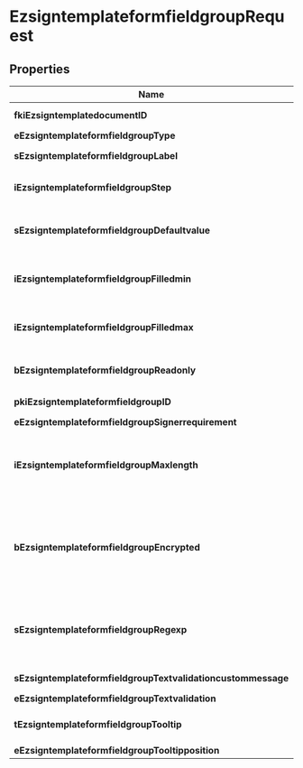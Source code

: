 
# EzsigntemplateformfieldgroupRequest

## Properties
| Name | Type | Description | Notes |
| ------------ | ------------- | ------------- | ------------- |
| **fkiEzsigntemplatedocumentID** | **kotlin.Int** | The unique ID of the Ezsigntemplatedocument |  |
| **eEzsigntemplateformfieldgroupType** | [**FieldEEzsigntemplateformfieldgroupType**](FieldEEzsigntemplateformfieldgroupType.md) |  |  |
| **sEzsigntemplateformfieldgroupLabel** | **kotlin.String** | The Label for the Ezsigntemplateformfieldgroup |  |
| **iEzsigntemplateformfieldgroupStep** | **kotlin.Int** | The step when the Ezsigntemplatesigner will be invited to fill the form fields |  |
| **sEzsigntemplateformfieldgroupDefaultvalue** | **kotlin.String** | The default value for the Ezsigntemplateformfieldgroup  You can use the codes below and they will be replaced at signature time.    | Code | Description | Example | | ------------------------- | ------------ | ------------ | | {sUserFirstname} | The first name of the contact | John | | {sUserLastname} | The last name of the contact | Doe | | {sUserJobtitle} | The job title | Sales Representative | | {sEmailAddress} | The email address | email@example.com | | {sPhoneE164} | A phone number in E.164 Format | +15149901516 | | {sPhoneE164Cell} | A phone number in E.164 Format | +15149901516 | |  |
| **iEzsigntemplateformfieldgroupFilledmin** | **kotlin.Int** | The minimum number of Ezsigntemplateformfield that must be filled in the Ezsigntemplateformfieldgroup |  |
| **iEzsigntemplateformfieldgroupFilledmax** | **kotlin.Int** | The maximum number of Ezsigntemplateformfield that must be filled in the Ezsigntemplateformfieldgroup |  |
| **bEzsigntemplateformfieldgroupReadonly** | **kotlin.Boolean** | Whether the Ezsigntemplateformfieldgroup is read only or not. |  |
| **pkiEzsigntemplateformfieldgroupID** | **kotlin.Int** | The unique ID of the Ezsigntemplateformfieldgroup |  [optional] |
| **eEzsigntemplateformfieldgroupSignerrequirement** | [**FieldEEzsigntemplateformfieldgroupSignerrequirement**](FieldEEzsigntemplateformfieldgroupSignerrequirement.md) |  |  [optional] |
| **iEzsigntemplateformfieldgroupMaxlength** | **kotlin.Int** | The maximum length for the value in the Ezsigntemplateformfieldgroup  This can only be set if eEzsigntemplateformfieldgroupType is **Text** or **Textarea** |  [optional] |
| **bEzsigntemplateformfieldgroupEncrypted** | **kotlin.Boolean** | Whether the Ezsigntemplateformfieldgroup is encrypted in the database or not. Encrypted values are not displayed on the Ezsigndocument. This can only be set if eEzsigntemplateformfieldgroupType is **Text** or **Textarea** |  [optional] |
| **sEzsigntemplateformfieldgroupRegexp** | **kotlin.String** | A regular expression to indicate what values are acceptable for the Ezsigntemplateformfieldgroup.  This can only be set if eEzsigntemplateformfieldgroupType is **Text** or **Textarea** |  [optional] |
| **sEzsigntemplateformfieldgroupTextvalidationcustommessage** | **kotlin.String** | Description of validation rule. Show by signatory. |  [optional] |
| **eEzsigntemplateformfieldgroupTextvalidation** | [**EnumTextvalidation**](EnumTextvalidation.md) |  |  [optional] |
| **tEzsigntemplateformfieldgroupTooltip** | **kotlin.String** | A tooltip that will be presented to Ezsigntemplatesigner about the Ezsigntemplateformfieldgroup |  [optional] |
| **eEzsigntemplateformfieldgroupTooltipposition** | [**FieldEEzsigntemplateformfieldgroupTooltipposition**](FieldEEzsigntemplateformfieldgroupTooltipposition.md) |  |  [optional] |



